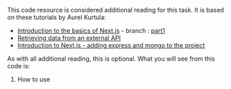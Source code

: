 This code resource is considered additional reading for this task. It is based on these tutorials by Aurel Kurtula:
- [Introduction to the basics of Next.js](https://dev.to/aurelkurtula/introduction-to-the-basics-of-nextjs-1loa) - branch : [part1](https://github.com/aurelkurtula/basics-of-nextJS/tree/part1)
- [Retrieving data from an external API](https://dev.to/aurelkurtula/introduction-to-the-basics-of-nextjs---part-two-pad)
- [Introduction to Next.js - adding express and mongo to the project](https://dev.to/aurelkurtula/introduction-to-nextjs---adding-express-and-mongo-to-the-project-2d38)

As with all additional reading, this is optional. What you will see from this code is:
1. How to use  <style global jsx> (See /components/Layout)
2. How to create a custom server that interfaces with MongoDB for Next.js apps.
3. How getInitialProps can be used to fetch data from a database with an Express server with a custom API (see /pages/index, /pages/photo and all files in the server directory)